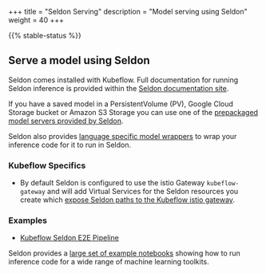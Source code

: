+++
title = "Seldon Serving"
description = "Model serving using Seldon"
weight = 40
+++

{{% stable-status %}}

## Serve a model using Seldon

Seldon comes installed with Kubeflow. Full documentation for running Seldon inference is provided within the [Seldon documentation site](https://docs.seldon.io/projects/seldon-core/en/latest/).

If you have a saved model in a PersistentVolume (PV), Google Cloud Storage bucket or Amazon S3 Storage you can use one of the [prepackaged model servers provided by Seldon](https://docs.seldon.io/projects/seldon-core/en/latest/servers/overview.html).

Seldon also provides [language specific model wrappers](https://docs.seldon.io/projects/seldon-core/en/latest/wrappers/README.html) to wrap your inference code for it to run in Seldon.

### Kubeflow Specifics

  * By default Seldon is configured to use the istio Gateway `kubeflow-gateway` and will add Virtual Services for the Seldon resources you create which [expose Seldon paths to the Kubeflow istio gateway](https://docs.seldon.io/projects/seldon-core/en/latest/workflow/serving.html#istio).

### Examples

   * [Kubeflow Seldon E2E Pipeline](https://docs.seldon.io/projects/seldon-core/en/latest/examples/kubeflow_seldon_e2e_pipeline.html)

Seldon provides a [large set of example notebooks](https://docs.seldon.io/projects/seldon-core/en/latest/examples/notebooks.html) showing how to run inference code for a wide range of machine learning toolkits.


